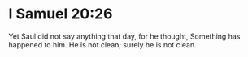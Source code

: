 # I Samuel 20:26

Yet Saul did not say anything that day, for he thought, Something has happened to him. He is not clean; surely he is not clean.
